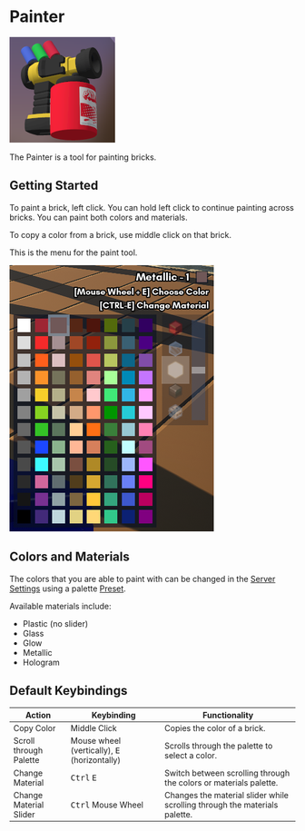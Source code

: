 # Painter

![Painter](painter.png)

The Painter is a tool for painting bricks.

## Getting Started

To paint a brick, left click. You can hold left click to continue painting across bricks. You can paint both colors and materials.

To copy a color from a brick, use middle click on that brick.

This is the menu for the paint tool.

![Paint Menu](paint_menu.png)

## Colors and Materials

The colors that you are able to paint with can be changed in the [Server Settings]() using a palette [Preset](../../../players/gameplay/presets.md).

Available materials include:
- Plastic (no slider)
- Glass
- Glow
- Metallic
- Hologram

## Default Keybindings

| Action                 | Keybinding                                            | Functionality                                                              |
|------------------------|-------------------------------------------------------|----------------------------------------------------------------------------|
| Copy Color             | Middle Click                                          | Copies the color of a brick.                                               |
| Scroll through Palette | Mouse wheel (vertically), <kbd>E</kbd> (horizontally) | Scrolls through the palette to select a color.                             |
| Change Material        | <kbd>Ctrl</kbd> <kbd>E</kbd>                          | Switch between scrolling through the colors or materials palette.          |
| Change Material Slider | <kbd>Ctrl</kbd> Mouse Wheel                           | Changes the material slider while scrolling through the materials palette. |
